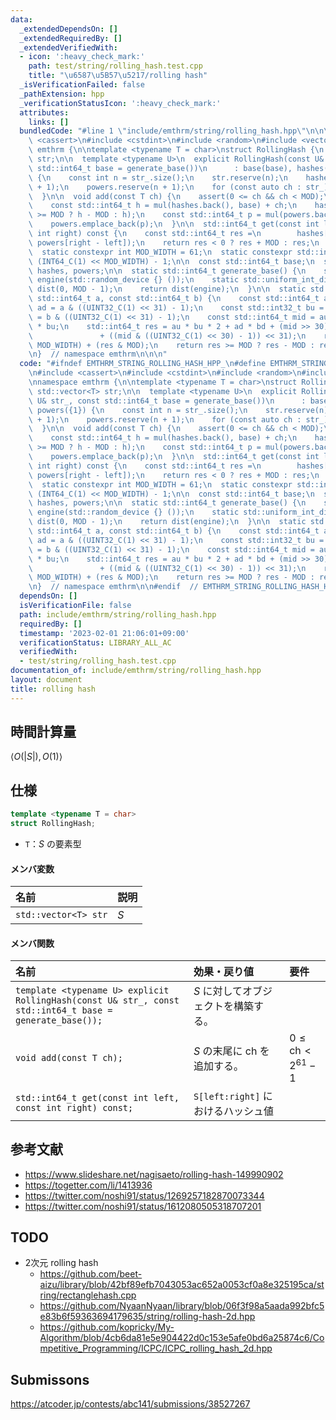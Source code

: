 ```yaml
---
data:
  _extendedDependsOn: []
  _extendedRequiredBy: []
  _extendedVerifiedWith:
  - icon: ':heavy_check_mark:'
    path: test/string/rolling_hash.test.cpp
    title: "\u6587\u5B57\u5217/rolling hash"
  _isVerificationFailed: false
  _pathExtension: hpp
  _verificationStatusIcon: ':heavy_check_mark:'
  attributes:
    links: []
  bundledCode: "#line 1 \"include/emthrm/string/rolling_hash.hpp\"\n\n\n\n#include\
    \ <cassert>\n#include <cstdint>\n#include <random>\n#include <vector>\n\nnamespace\
    \ emthrm {\n\ntemplate <typename T = char>\nstruct RollingHash {\n  std::vector<T>\
    \ str;\n\n  template <typename U>\n  explicit RollingHash(const U& str_, const\
    \ std::int64_t base = generate_base())\n      : base(base), hashes({0}), powers({1})\
    \ {\n    const int n = str_.size();\n    str.reserve(n);\n    hashes.reserve(n\
    \ + 1);\n    powers.reserve(n + 1);\n    for (const auto ch : str_) add(ch);\n\
    \  }\n\n  void add(const T ch) {\n    assert(0 <= ch && ch < MOD);\n    str.emplace_back(ch);\n\
    \    const std::int64_t h = mul(hashes.back(), base) + ch;\n    hashes.emplace_back(h\
    \ >= MOD ? h - MOD : h);\n    const std::int64_t p = mul(powers.back(), base);\n\
    \    powers.emplace_back(p);\n  }\n\n  std::int64_t get(const int left, const\
    \ int right) const {\n    const std::int64_t res =\n        hashes[right] - mul(hashes[left],\
    \ powers[right - left]);\n    return res < 0 ? res + MOD : res;\n  }\n\n private:\n\
    \  static constexpr int MOD_WIDTH = 61;\n  static constexpr std::int64_t MOD =\
    \ (INT64_C(1) << MOD_WIDTH) - 1;\n\n  const std::int64_t base;\n  std::vector<std::int64_t>\
    \ hashes, powers;\n\n  static std::int64_t generate_base() {\n    static std::mt19937_64\
    \ engine(std::random_device {} ());\n    static std::uniform_int_distribution<std::int64_t>\
    \ dist(0, MOD - 1);\n    return dist(engine);\n  }\n\n  static std::int64_t mul(const\
    \ std::int64_t a, const std::int64_t b) {\n    const std::int64_t au = a >> 31,\
    \ ad = a & ((UINT32_C(1) << 31) - 1);\n    const std::int32_t bu = b >> 31, bd\
    \ = b & ((UINT32_C(1) << 31) - 1);\n    const std::int64_t mid = au * bd + ad\
    \ * bu;\n    std::int64_t res = au * bu * 2 + ad * bd + (mid >> 30)\n        \
    \               + ((mid & ((UINT32_C(1) << 30) - 1)) << 31);\n    res = (res >>\
    \ MOD_WIDTH) + (res & MOD);\n    return res >= MOD ? res - MOD : res;\n  }\n};\n\
    \n}  // namespace emthrm\n\n\n"
  code: "#ifndef EMTHRM_STRING_ROLLING_HASH_HPP_\n#define EMTHRM_STRING_ROLLING_HASH_HPP_\n\
    \n#include <cassert>\n#include <cstdint>\n#include <random>\n#include <vector>\n\
    \nnamespace emthrm {\n\ntemplate <typename T = char>\nstruct RollingHash {\n \
    \ std::vector<T> str;\n\n  template <typename U>\n  explicit RollingHash(const\
    \ U& str_, const std::int64_t base = generate_base())\n      : base(base), hashes({0}),\
    \ powers({1}) {\n    const int n = str_.size();\n    str.reserve(n);\n    hashes.reserve(n\
    \ + 1);\n    powers.reserve(n + 1);\n    for (const auto ch : str_) add(ch);\n\
    \  }\n\n  void add(const T ch) {\n    assert(0 <= ch && ch < MOD);\n    str.emplace_back(ch);\n\
    \    const std::int64_t h = mul(hashes.back(), base) + ch;\n    hashes.emplace_back(h\
    \ >= MOD ? h - MOD : h);\n    const std::int64_t p = mul(powers.back(), base);\n\
    \    powers.emplace_back(p);\n  }\n\n  std::int64_t get(const int left, const\
    \ int right) const {\n    const std::int64_t res =\n        hashes[right] - mul(hashes[left],\
    \ powers[right - left]);\n    return res < 0 ? res + MOD : res;\n  }\n\n private:\n\
    \  static constexpr int MOD_WIDTH = 61;\n  static constexpr std::int64_t MOD =\
    \ (INT64_C(1) << MOD_WIDTH) - 1;\n\n  const std::int64_t base;\n  std::vector<std::int64_t>\
    \ hashes, powers;\n\n  static std::int64_t generate_base() {\n    static std::mt19937_64\
    \ engine(std::random_device {} ());\n    static std::uniform_int_distribution<std::int64_t>\
    \ dist(0, MOD - 1);\n    return dist(engine);\n  }\n\n  static std::int64_t mul(const\
    \ std::int64_t a, const std::int64_t b) {\n    const std::int64_t au = a >> 31,\
    \ ad = a & ((UINT32_C(1) << 31) - 1);\n    const std::int32_t bu = b >> 31, bd\
    \ = b & ((UINT32_C(1) << 31) - 1);\n    const std::int64_t mid = au * bd + ad\
    \ * bu;\n    std::int64_t res = au * bu * 2 + ad * bd + (mid >> 30)\n        \
    \               + ((mid & ((UINT32_C(1) << 30) - 1)) << 31);\n    res = (res >>\
    \ MOD_WIDTH) + (res & MOD);\n    return res >= MOD ? res - MOD : res;\n  }\n};\n\
    \n}  // namespace emthrm\n\n#endif  // EMTHRM_STRING_ROLLING_HASH_HPP_\n"
  dependsOn: []
  isVerificationFile: false
  path: include/emthrm/string/rolling_hash.hpp
  requiredBy: []
  timestamp: '2023-02-01 21:06:01+09:00'
  verificationStatus: LIBRARY_ALL_AC
  verifiedWith:
  - test/string/rolling_hash.test.cpp
documentation_of: include/emthrm/string/rolling_hash.hpp
layout: document
title: rolling hash
---
```



## 時間計算量

$\langle O(\lvert S \rvert), O(1) \rangle$


## 仕様

```cpp
template <typename T = char>
struct RollingHash;
```

- `T`：$S$ の要素型

#### メンバ変数

|名前|説明|
|:--|:--|
|`std::vector<T> str`|$S$|

#### メンバ関数

|名前|効果・戻り値|要件|
|:--|:--|:--|
|`template <typename U> explicit RollingHash(const U& str_, const std::int64_t base = generate_base());`|$S$ に対してオブジェクトを構築する。||
|`void add(const T ch);`|$S$ の末尾に $\mathrm{ch}$ を追加する。|$0 \leq \mathrm{ch} < 2^{61} - 1$|
|`std::int64_t get(const int left, const int right) const;`|`S[left:right]` におけるハッシュ値||


## 参考文献

- https://www.slideshare.net/nagisaeto/rolling-hash-149990902
- https://togetter.com/li/1413936
- https://twitter.com/noshi91/status/1269257182870073344
- https://twitter.com/noshi91/status/1612080505318707201


## TODO

- 2次元 rolling hash
  - https://github.com/beet-aizu/library/blob/42bf89efb7043053ac652a0053cf0a8e325195ca/string/rectanglehash.cpp
  - https://github.com/NyaanNyaan/library/blob/06f3f98a5aada992bfc5e83b6f59363694179635/string/rolling-hash-2d.hpp
  - https://github.com/kopricky/My-Algorithm/blob/4cb6da81e5e904422d0c153e5afe0bd6a25874c6/Competitive_Programming/ICPC/ICPC_rolling_hash_2d.hpp


## Submissons

https://atcoder.jp/contests/abc141/submissions/38527267

